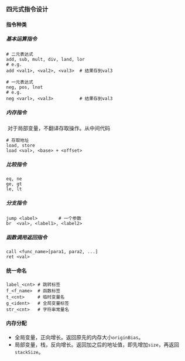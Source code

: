 ### 四元式指令设计

#### 指令种类

##### 基本运算指令

```shell
# 二元表达式
add, sub, mult, div, land, lor
# e.g.
add <val1>, <val2>, <val3>	# 结果存到val3

# 一元表达式
neg, pos, lnot
# e.g.
neg <varl>, <val3>			# 结果存到val3
```

##### 内存指令

​	对于局部变量，不翻译存取操作。从中间代码

```shell
# 存取地址
load, store
load <val>, <base> + <offset>
```

##### 比较指令

```shell
eq, ne
ge, gt
le, lt
```

##### 分支指令

```shell
jump <label>		# 一个参数
br	<val>, <label1>, <label2>
```

##### 函数调用返回指令

```
call <func_name>[para1, para2, ...]
ret <val>
```

#### 统一命名

```shell
label_<cnt>	# 跳转标签
f_<f_name>	# 函数标签
t_<cnt>		# 临时变量名
g_<ident>	# 全局变量标签
str_<cnt>	# 字符串常量名
```

#### 内存分配

* 全局变量，正向增长。返回原先的内存大小`originBias`。
* 局部变量，栈，反向增长。返回加之后的地址值，即先增加`size`，再返回`stackSize`。

